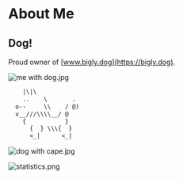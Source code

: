 # About Me

## Dog!

Proud owner of [www.bigly.dog](https://bigly.dog).

![me with dog.jpg](dog_pic.jpg)

```txt
    |\|\
    ..    \       .
  o--     \\    / @)
  v__///\\\\__/ @
    {           }
      {  } \\\{  }
      <_|      <_|
```

![dog with cape.jpg](super_dog.jpg)


![statistics.png](https://github-readme-stats.vercel.app/api?username=ms-jpq&show_icons=true&theme=buefy)
